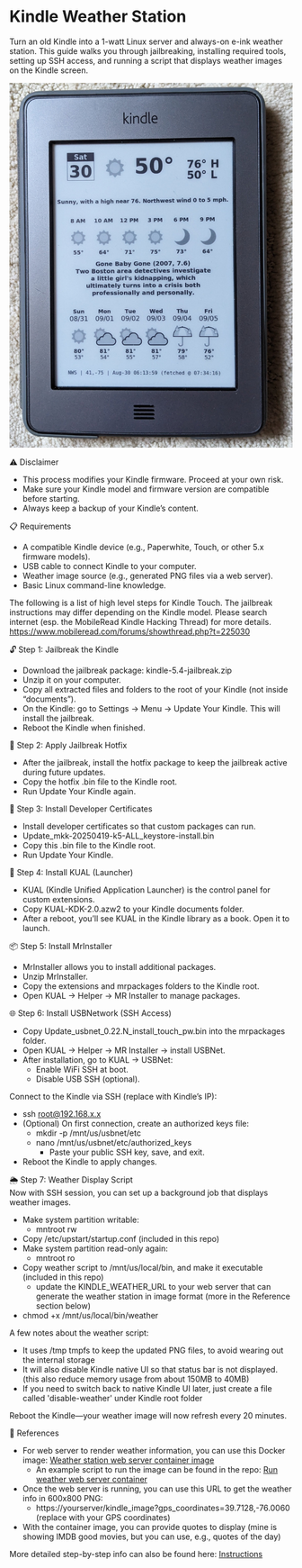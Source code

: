 # Kindle Weather Station

Turn an old Kindle into a 1-watt Linux server and always-on e-ink weather station.
This guide walks you through jailbreaking, installing required tools, setting up SSH access, and running a script that displays weather images on the Kindle screen.

![Sample Kindle weather station photo](Kindle_Weather_Station.jpg)

⚠️ Disclaimer
- This process modifies your Kindle firmware. Proceed at your own risk.
- Make sure your Kindle model and firmware version are compatible before starting.
- Always keep a backup of your Kindle’s content.

📋 Requirements
- A compatible Kindle device (e.g., Paperwhite, Touch, or other 5.x firmware models).
- USB cable to connect Kindle to your computer.
- Weather image source (e.g., generated PNG files via a web server).
- Basic Linux command-line knowledge.

The following is a list of high level steps for Kindle Touch. The jailbreak instructions may differ depending on the Kindle model. Please search internet (esp. the MobileRead Kindle Hacking Thread) for more details.<br>
https://www.mobileread.com/forums/showthread.php?t=225030

🔓 Step 1: Jailbreak the Kindle
- Download the jailbreak package: kindle-5.4-jailbreak.zip
- Unzip it on your computer.
- Copy all extracted files and folders to the root of your Kindle (not inside “documents”).
- On the Kindle: go to Settings → Menu → Update Your Kindle. This will install the jailbreak.
- Reboot the Kindle when finished.

🔧 Step 2: Apply Jailbreak Hotfix
- After the jailbreak, install the hotfix package to keep the jailbreak active during future updates.
- Copy the hotfix .bin file to the Kindle root.
- Run Update Your Kindle again.

🔑 Step 3: Install Developer Certificates
- Install developer certificates so that custom packages can run.
- Update_mkk-20250419-k5-ALL_keystore-install.bin
- Copy this .bin file to the Kindle root.
- Run Update Your Kindle.

📂 Step 4: Install KUAL (Launcher)
- KUAL (Kindle Unified Application Launcher) is the control panel for custom extensions.
- Copy KUAL-KDK-2.0.azw2 to your Kindle documents folder.
- After a reboot, you’ll see KUAL in the Kindle library as a book. Open it to launch.

📦 Step 5: Install MrInstaller
- MrInstaller allows you to install additional packages.
- Unzip MrInstaller.
- Copy the extensions and mrpackages folders to the Kindle root.
- Open KUAL → Helper → MR Installer to manage packages.

🌐 Step 6: Install USBNetwork (SSH Access)
- Copy Update_usbnet_0.22.N_install_touch_pw.bin into the mrpackages folder.
- Open KUAL → Helper → MR Installer → install USBNet.
- After installation, go to KUAL → USBNet:
  - Enable WiFi SSH at boot.
  - Disable USB SSH (optional).

Connect to the Kindle via SSH (replace with Kindle’s IP):
- ssh root@192.168.x.x
- (Optional) On first connection, create an authorized keys file:
  - mkdir -p /mnt/us/usbnet/etc
  - nano /mnt/us/usbnet/etc/authorized_keys
    - Paste your public SSH key, save, and exit.
- Reboot the Kindle to apply changes.

🌦️ Step 7: Weather Display Script<br>
Now with SSH session, you can set up a background job that displays weather images.
- Make system partition writable:
  - mntroot rw
- Copy /etc/upstart/startup.conf (included in this repo)
- Make system partition read-only again:
  - mntroot ro
- Copy weather script to /mnt/us/local/bin, and make it executable (included in this repo)
  - update the KINDLE_WEATHER_URL to your web server that can generate the weather station in image format (more in the Reference section below)
- chmod +x /mnt/us/local/bin/weather

A few notes about the weather script:
- It uses /tmp tmpfs to keep the updated PNG files, to avoid wearing out the internal storage
- It will also disable Kindle native UI so that status bar is not displayed. (this also reduce memory usage from about 150MB to 40MB)
- If you need to switch back to native Kindle UI later, just create a file called 'disable-weather' under Kindle root folder

Reboot the Kindle—your weather image will now refresh every 20 minutes.

🔗 References
- For web server to render weather information, you can use this Docker image: [Weather station web server container image](https://hub.docker.com/r/gadget1999/rpi-nook-weather)
  - An example script to run the image can be found in the repo: [Run weather web server container](Server/weather-container)
- Once the web server is running, you can use this URL to get the weather info in 600x800 PNG:
  - https://yourserver/kindle_image?gps_coordinates=39.7128,-76.0060⁠ (replace with your GPS coordinates)
- With the container image, you can provide quotes to display (mine is showing IMDB good movies, but you can use, e.g., quotes of the day)

More detailed step-by-step info can also be found here: [Instructions](https://www.instructables.com/Kindle-Weather-Station/)


